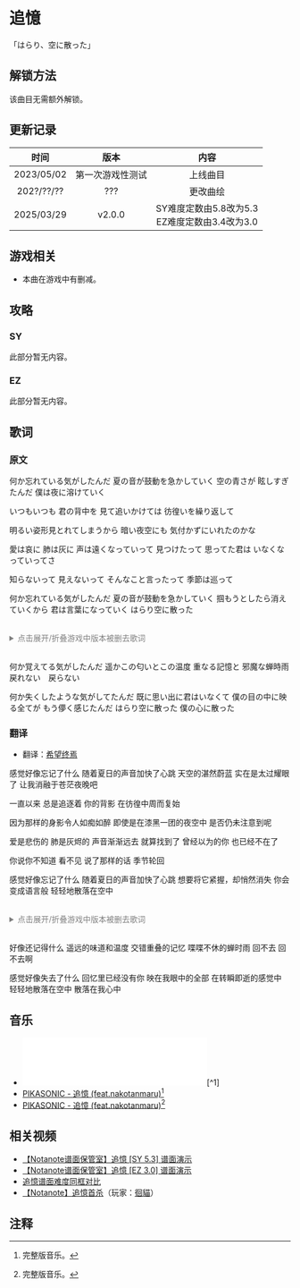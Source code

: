 <a id="top"></a>

# 追憶

<div class="NoticeBoard">
  <p>「はらり、空に散った」</p>
</div>

<script>
var parameter = {
    songName: '追憶',
    alias: ['追忆'],
    composer: '<a onclick="Jump(\'composerList#PIKASONIC\')">PIKASONIC</a> & <a onclick="Jump(\'composerList#Nakontanmaru\')">なこたんまる</a>',
    duration: '03:03',
    bpm: 303,
    chapter: '<a onclick="Jump(\'chapterList#main-story-1\')">主线一·晴雨之遇</a>',
    diff: {
        sy: 5.3,
        ez: 3.0
    },
    notenum: {
        sy: 509,
        ez: 458
    },
    charter: {
        sy: '<a onclick="Jump(\'charterList#XyX\')">八樱盒</a> feat. <a onclick="Jump(\'charterList#Fyato\')">Fyato</a>',
        ez: '<a onclick="Jump(\'charterList#XyX\')">八樱盒</a> (<a onclick="Jump(\'charterList#HXDan\')">活性氮</a> modified)'
    },
    update: [
        {version: '第一次游戏性测试', date: Date(2023, 4, 2), platform: 'Steam'},
        {version: 'v2.0.0', date: Date(2024, 3, 2), platform: 'TapTap'},
        {version: 'v2.2.1', date: Date(2024, 4, 28), platform: 'iOS外区'}
    ],
    illust: '',
    illustrator: '<a onclick="Jump(\'illustratorList#Yubai\')">于白</a>'
};
songinfo(parameter);
</script>

<div id="songinfo"></div>

<a id="unlock-condition"></a>

## 解锁方法

该曲目无需额外解锁。

## 更新记录

| 时间 | 版本 | 内容 |
| :-: | :-: | :-: |
| 2023/05/02 | 第一次游戏性测试 | 上线曲目 |
| 202?/??/?? | ??? | 更改曲绘 |
| 2025/03/29 | v2.0.0 | SY难度定数由5.8改为5.3<br>EZ难度定数由3.4改为3.0 |

## 游戏相关

- 本曲在游戏中有删减。

## 攻略

### SY

此部分暂无内容。

### EZ

此部分暂无内容。

## 歌词

### 原文

何か忘れている気がしたんだ
夏の音が鼓動を急かしていく
空の青さが
眩しすぎたんだ
僕は夜に溶けていく

いつもいつも
君の背中を
見て追いかけては
彷徨いを繰り返して

明るい姿形見とれてしまうから
暗い夜空にも
気付かずにいれたのかな

愛は哀に
肺は灰に
声は遠くなっていって
見つけたって
思ってた君は
いなくなっていってさ

知らないって
見えないって
そんなこと言ったって
季節は巡って

何か忘れている気がしたんだ
夏の音が鼓動を急かしていく
掴もうとしたら消えていくから
君は言葉になっていく
はらり空に散った

<div class="NoticeBoard">
  <br>
  <font color="gray">
    <details>
      <summary>点击展开/折叠游戏中版本被删去歌词</summary>
      <p>いつかいつか<br>
      そう思っていたけど<br>
      一人で行く僕は<br>
      何も変わってなくてさ<br>
      記憶が人混みに飲み込まれて<br>
      春に散らした笑みが<br>
      昇華できなくて今もただ<br>
      忘れたって　忘れたって<br>
      思い出さなければ<br>
      どうか　ずっと
      </p>
    </details>
  </font>
  <br>
</div>

何か覚えてる気がしたんだ
遥かこの匂いとこの温度
重なる記憶と
邪魔な蝉時雨
戻れない　戻らない

何か失くしたような気がしてたんだ
既に思い出に君はいなくて
僕の目の中に映る全てが
もう儚く感じたんだ
はらり空に散った
僕の心に散った

### 翻译

- 翻译：[希望终焉](https://music.163.com/#/user/home?id=81334699)

感觉好像忘记了什么
随着夏日的声音加快了心跳
天空的湛然蔚蓝
实在是太过耀眼了
让我消融于苍茫夜晚吧

一直以来
总是追逐着
你的背影
在彷徨中周而复始

因为那样的身影令人如痴如醉
即使是在漆黑一团的夜空中
是否仍未注意到呢

爱是悲伤的
肺是灰烬的
声音渐渐远去
就算找到了
曾经以为的你
也已经不在了

你说你不知道
看不见
说了那样的话
季节轮回

感觉好像忘记了什么
随着夏日的声音加快了心跳
想要将它紧握，却悄然消失
你会变成语言般
轻轻地散落在空中

<div class="NoticeBoard">
  <br>
  <font color="gray">
    <details>
      <summary>点击展开/折叠游戏中版本被删去歌词</summary>
      <p>总有一天<br>
      我是这么想的<br>
      形单影只离去的我<br>
      什么都没有改变<br>
      记忆被人潮吞噬<br>
      春天散落的笑容<br>
      即使现在也无法升华<br>
      我忘了 我忘了啊<br>
      如果不回想起来的话<br>
      请永远地
      </p>
    </details>
  </font>
  <br>
</div>

好像还记得什么
遥远的味道和温度
交错重叠的记忆
喋喋不休的蝉时雨
回不去 回不去啊

感觉好像失去了什么
回忆里已经没有你
映在我眼中的全部
在转瞬即逝的感觉中
轻轻地散落在空中
散落在我心中

## 音乐

- <iframe frameborder="no" border="0" marginwidth="0" marginheight="0" width=330 height=86 src="//music.163.com/outchain/player?type=2&id=1869161372&auto=0&height=66"></iframe>[^1]
- <span class="youtube-icon"></span>[PIKASONIC - 追憶 (feat.nakotanmaru)](https://www.youtube.com/watch?v=8TpMs2oS5u0)[^1]
- <span class="bilibili-icon"></span>[PIKASONIC - 追憶 (feat.nakotanmaru)](https://www.bilibili.com/video/BV1C3411R7c2/)[^1]

## 相关视频

- <span class="bilibili-icon"></span>[【Notanote谱面保管室】追憶 [SY 5.3] 谱面演示](https://www.bilibili.com/video/BV1negZzrECL/)
- <span class="bilibili-icon"></span>[【Notanote谱面保管室】追憶 [EZ 3.0] 谱面演示](https://www.bilibili.com/video/BV1pYgZzGEcM/)
- <span class="bilibili-icon"></span>[追憶谱面难度同框对比](https://www.bilibili.com/video/BV1fcwRemEf1/)
- <span class="bilibili-icon"></span>[【Notanote】追憶首杀](https://www.bilibili.com/video/BV1Vh411T7kN/)（玩家：[徊貓](https://space.bilibili.com/1763325847/)）

## 注释

[^1]: 完整版音乐。
